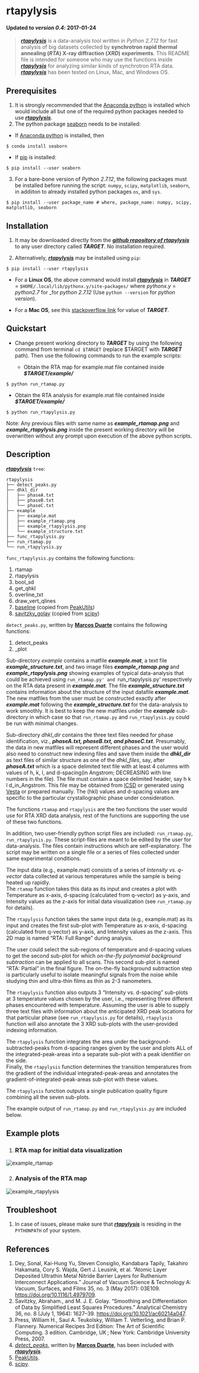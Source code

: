 # rtapylysis
#### Updated to _version 0.4_: 2017-01-24
> [**_rtapylysis_**](https://github.com/sdey135/rtapylysis.git) is a data-analysis tool written in *Python 2.7.12* for fast analysis of big datasets collected by **synchrotron rapid thermal annealing (_RTA_) X-ray diffraction (_XRD_) experiments**. 
> This README file is intended for someone who may use the functions inside [**_rtapylysis_**](https://github.com/sdey135/rtapylysis.git) for analyzing similar kinds of synchrotron RTA data. [**_rtapylysis_**](https://github.com/sdey135/rtapylysis.git) has been tested on Linux, Mac, and Windows OS.

## Prerequisites
1. It is strongly recommended that the [Anaconda python](https://www.continuum.io/downloads/) is installed which would include all but one of the required python packages needed to use [**_rtapylysis_**](https://github.com/sdey135/rtapylysis.git).  
2. The python package [seaborn](http://seaborn.pydata.org) needs to be installed:

  * If [Anaconda python](https://www.continuum.io/downloads/) is installed, then 

  ```
$ conda install seaborn
```

  * If [pip](https://pip.pypa.io/en/stable/) is installed:

  ```
$ pip install --user seaborn
```

3. For a bare-bone version of _Python 2.7.12_, the following packages must be installed before running the script: `numpy`, `scipy`, `matplotlib`, `seaborn`, in addiiton to already installed python packages `os`, and `sys`.

  ```
$ pip install --user package_name # where, package_name: numpy, scipy, matplotlib, seaborn 
```

## Installation
1. It may be downloaded directly from the [**_github repository of rtapylysis_**](https://github.com/sdey135/rtapylysis.git) to any user directory called **_TARGET_**. No installation required.

2. Alternatively, [**_rtapylysis_**](https://github.com/sdey135/rtapylysis.git) may be installed using `pip`:

  ```
$ pip install --user rtapylysis
```

  * For a **Linux OS**, the above command would install [**_rtapylysis_**](https://github.com/sdey135/rtapylysis.git) in **_TARGET_** = `$HOME/.local/lib/pythonx.y/site-packages/` where _pythonx.y_ = _python2.7_ for _for _python 2.7.12_ (Use `python --version` for _python version_). 

  * For a **Mac OS**, see this [stackoverflow link](http://stackoverflow.com/questions/7143077/how-can-i-install-packages-in-my-home-folder-with-pip) for value of **_TARGET_**.

## Quickstart
* Change present working directory to **_TARGET_** by using the following command from terminal `cd $TARGET` (replace $TARGET with **_TARGET_** path). Then use the following commands to run the example scripts:

  * Obtain the RTA map for example.mat file contained inside **_$TARGET/example/_**
```
$ python run_rtamap.py 
```

  * Obtain the RTA analysis for example.mat file contained inside **_$TARGET/example/_**
```
$ python run_rtapylysis.py 
```
  Note: Any previous files with same name as **_example_rtamap.png_** and **_example_rtapylysis.png_** inside the present working directory will be overwritten without any prompt upon execution of the above python scripts.

## Description
[**_rtapylysis_**](https://github.com/sdey135/rtapylysis.git) `tree`: 
```
rtapylysis
├── detect_peaks.py
├── dhkl_dir
│   ├── phaseA.txt
│   ├── phaseB.txt
│   └── phaseC.txt
├── example
│   ├── example.mat
│   ├── example_rtamap.png
│   ├── example_rtapylysis.png
│   └── example_structure.txt
├── func_rtapylysis.py
├── run_rtamap.py
└── run_rtapylysis.py
```

`func_rtapylysis.py` contains the following functions: 
  1. rtamap
  2. rtapylysis
  3. bool_sd
  4. get_qhkl
  5. overline_txt
  6. draw_vert_qlines
  7. [baseline](https://bitbucket.org/lucashnegri/peakutils/src/cf22985c2cc1b4ea32cbd201e368593caf598d71/peakutils/baseline.py?at=master&fileviewer=file-view-default) (copied from [PeakUtils](http://pythonhosted.org/PeakUtils/))
  8. [savitzky_golay](http://scipy.github.io/old-wiki/pages/Cookbook/SavitzkyGolay) (copied from [scipy](https://www.scipy.org/))

`detect_peaks.py`, written by [**Marcos Duarte**](https://github.com/demotu) contains the following functions:  
  1. detect_peaks
  2. _plot

Sub-directory _example_ contains a matfile **_example.mat_**, a text file **_example_structure.txt_**, and two image files **_example_rtamap.png_** and **_example_rtapylysis.png_** showing examples of typical data-analysis that could be achieved using `run_rtamap.py' and `run_rtapylysis.py' respectively on the RTA data present in **_example.mat_**. The file **_example_structure.txt_** contains information about the structure of the input datafile **_example.mat_**. The new matfiles from the user must be constructed exactly after **_example.mat_** following the **_example_structure.txt_** for the data-analysis to work smoothly. It is best to keep the new matfiles under the **_example_** sub-directory in which case so that `run_rtamap.py` and `run_rtapylysis.py` could be run with minimal changes.  

Sub-directory _dhkl_dir_ contains the three text files needed for phase identification, viz., **_phaseA.txt, phaseB.txt, and phaseC.txt_**. Presumably, the data in new matfiles will represent different phases and the user would also need to construct new indexing files and save them inside the **_dhkl_dir_** as text files of similar structure as one of the _dhkl_files_, say, after **_phaseA.txt_** which is a space delimited text file with at least 4 columns with values of h, k, l, and d-spacing(in Angstrom; DECREASING with line numbers in the file). The file must contain a space delimited header, say h k l d_in_Angstrom. This file may be obtained from [ICSD](https://www.fiz-karlsruhe.de/icsd.html) or generated using [Vesta](http://jp-minerals.org/vesta) or prepared manually. The (hkl) values and d-spacing values are specific to the particular crystallographic phase under consideration.

The functions `rtamap` and `rtapylysis` are the two functions the user would use for RTA XRD data analysis, rest of the functions are supporting the use of these two functions. 

In addition, two user-friendly python script files are included: `run_rtamap.py`, `run_rtapylysis.py`. These script-files are meant to be edited by the user for data-analysis. The files contain instructions which are self-explanatory. The script may be written on a single file or a series of files collected under same experimental conditions. 

The input data (e.g., example.mat) consists of a series of _Intensity vs. q-vector_ data collected at various temperatures while the sample is being heated up rapidly.   
The `rtamap` function takes this data as its input and creates a plot with Temperature as x-axis, d-spacing (calculated from q-vector) as y-axis, and Intensity values as the z-axis for initial data visualization (see `run_rtamap.py` for details).  

The `rtapylysis` function takes the same input data (e.g., example.mat) as its input and creates the first sub-plot with Temperature as x-axis, d-spacing (calculated from q-vector) as y-axis, and Intensity values as the z-axis. This 2D map is named “RTA: Full Range” during analysis.  

The user could select the sub-regions of temperature and d-spacing values to get the second sub-plot for which _on-the-fly polynomial background subtraction_ can be applied to all scans. This second sub-plot is named “RTA: Partial” in the final figure. The on-the-fly background subtraction step is particularly useful to isolate meaningful signals from the noise while studying thin and ultra-thin films as thin as 2-3 nanometers.  

The `rtapylysis` function also outputs 3 “Intensity vs. d-spacing” sub-plots at 3 temperature values chosen by the user, i.e., representing three different phases encountered with temperature. Assuming the user is able to supply three text files with information about the anticipated XRD peak locations for that particular phase (see `run_rtapylysis.py` for details), `rtapylysis` function will also annotate the 3 XRD sub-plots with the user-provided indexing information.  

The `rtapylysis` function integrates the area under the background-subtracted-peaks from d-spacing ranges given by the user and plots ALL of the integrated-peak-areas into a separate sub-plot with a peak identifier on the side.  
Finally, the `rtapylysis` function determines the transition temperatures from the gradient of the individual integrated-peak-areas and annotates the gradient-of-integrated-peak-areas sub-plot with these values.  

The `rtapylysis` function outputs a single publication quality figure combining all the seven sub-plots.  

The example output of `run_rtamap.py` and `run_rtapylysis.py` are included below.

## Example plots
  1. ### RTA map for initial data visualization  
  ![example_rtamap](https://cloud.githubusercontent.com/assets/20307497/22233758/8e445f52-e1c0-11e6-9e47-bec9bccada86.png)

  2. ### Analysis of the RTA map
  ![example_rtapylysis](https://cloud.githubusercontent.com/assets/20307497/22233772/bd09c084-e1c0-11e6-8961-fc42a37656d0.png)

## Troubleshoot
  1. In case of issues, please make sure that [**_rtapylysis_**](https://github.com/sdey135/rtapylysis.git) is residing in the `PYTHONPATH` of your system.

## References
1. Dey, Sonal, Kai-Hung Yu, Steven Consiglio, Kandabara Tapily, Takahiro Hakamata, Cory S. Wajda, Gert J. Leusink, et al. “Atomic Layer Deposited Ultrathin Metal Nitride Barrier Layers for Ruthenium Interconnect Applications.” Journal of Vacuum Science & Technology A: Vacuum, Surfaces, and Films 35, no. 3 (May 2017): 03E109. https://doi.org/10.1116/1.4979709.
2. Savitzky, Abraham., and M. J. E. Golay. “Smoothing and Differentiation of Data by Simplified Least Squares Procedures.” Analytical Chemistry 36, no. 8 (July 1, 1964): 1627–39. https://doi.org/10.1021/ac60214a047.
3. Press, William H., Saul A. Teukolsky, William T. Vetterling, and Brian P. Flannery. Numerical Recipes 3rd Edition: The Art of Scientific Computing. 3 edition. Cambridge, UK ; New York: Cambridge University Press, 2007.
4. [_detect_peaks_](https://github.com/demotu/BMC/blob/master/notebooks/DetectPeaks.ipynb), written by [**Marcos Duarte**](https://github.com/demotu), has been included with [**_rtapylysis_**](https://github.com/sdey135/rtapylysis.git).
5. [PeakUtils](http://pythonhosted.org/PeakUtils/).
6. [scipy](https://www.scipy.org/).

